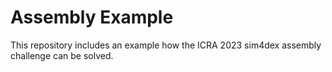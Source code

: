 # Assembly Example

This repository includes an example how the ICRA 2023 sim4dex assembly challenge can be solved.
